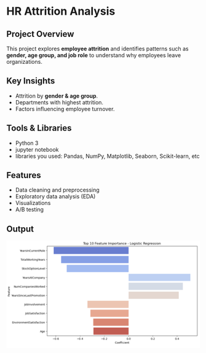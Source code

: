 # HR Attrition Analysis

## Project Overview 
This project explores **employee attrition** and identifies patterns such as **gender, age group, and job role** to understand why employees leave organizations.

## Key Insights
- Attrition by **gender & age group**.
- Departments with highest attrition.
- Factors influencing employee turnover.
## Tools & Libraries 
- Python 3
- jupyter notebook
- libraries you used: Pandas, NumPy, Matplotlib, Seaborn, Scikit-learn, etc
## Features
- Data cleaning and preprocessing
- Exploratory data analysis (EDA)
- Visualizations
- A/B testing
## Output
![output](https://github.com/YashaswiniBaglakadi/HR-Employee-Attrition-/blob/432a56a5c4f70761ebc5476133afaef60bed1443/OP%20%20image/Screenshot%202025-08-31%20122711.png)
